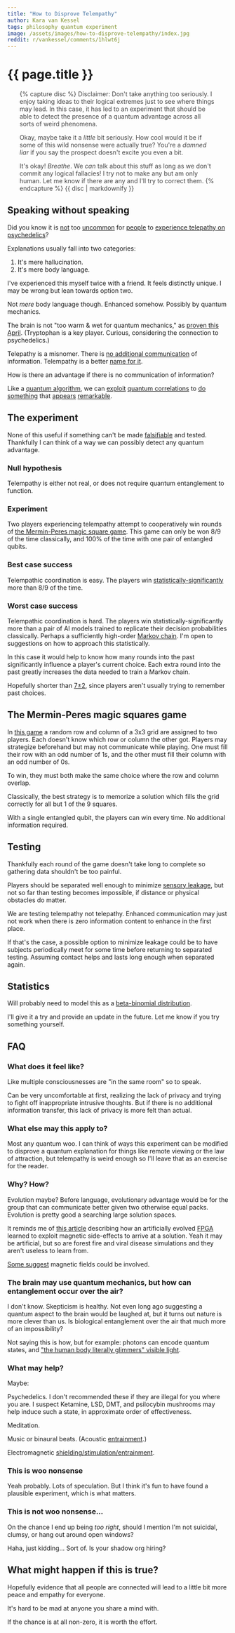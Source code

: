 ```yaml
---
title: "How to Disprove Telempathy"
author: Kara van Kessel
tags: philosophy quantum experiment
image: /assets/images/how-to-disprove-telempathy/index.jpg
reddit: r/vankessel/comments/1hlwt6j
---
```


# {{ page.title }}

<div style="color: #444444; padding-left: 2em; padding-right: 2em; padding-up: 2em; padding-down: 2em;">
{% capture disc %}
Disclaimer: Don't take anything too seriously. I enjoy taking ideas to their logical extremes just to see where things may lead. In this case, it has led to an experiment that should be able to detect the presence of a quantum advantage across all sorts of weird phenomena.

Okay, maybe take it a _little_ bit seriously. How cool would it be if some of this wild nonsense were actually true? You're a _damned liar_ if you say the prospect doesn't excite you even a bit.

It's okay! _Breathe_. We _can_ talk about this stuff as long as we don't commit any logical fallacies! I try not to make any but am only human. Let me know if there are any and I'll try to correct them.
{% endcapture %}
{{ disc | markdownify }}
</div>

## Speaking without speaking

Did you know it is [not](https://old.reddit.com/r/Psychonaut/comments/5qx3cw/connected_as_one_with_hours_of_telepathy/) too [uncommon](https://old.reddit.com/r/Psychonaut/comments/86w79u/i_think_my_girlfriend_and_i_are_beginning_to/dw8ecnz/) for [people](https://old.reddit.com/r/Psychonaut/comments/apfdkn/do_you_guys_believe_in_telepathy_using_lsd/eg83yvb/) to [experience telepathy on psychedelics](https://www.semanticscholar.org/paper/Psychedelic-Telepathy%3A-An-Interview-Study-Johnstad/d9475810ce25186dab52830b7735f5a905a80dc1)?

Explanations usually fall into two categories:

1. It's mere hallucination.
2. It's mere body language.

I've experienced this myself twice with a friend. It feels distinctly unique. I may be wrong but lean towards option two.

Not _mere_ body language though. Enhanced somehow. Possibly by quantum mechanics.

The brain is not "too warm & wet for quantum mechanics," as [proven this April](https://pubs.acs.org/doi/10.1021/acs.jpcb.3c07936). (Tryptophan is a key player. Curious, considering the connection to psychedelics.)

Telepathy is a misnomer. There is [no additional communication](https://en.wikipedia.org/wiki/No-communication_theorem) of information. Telempathy is a better [name for it](https://en.wikipedia.org/wiki/Quantum_pseudo-telepathy).

How is there an advantage if there is no communication of information?

Like a [quantum algorithm](https://en.wikipedia.org/wiki/Quantum_algorithm), we can [exploit](https://en.wikipedia.org/wiki/Bell%27s_theorem) [quantum correlations](https://en.wikipedia.org/wiki/Quantum_correlation) to [do something](https://en.wikipedia.org/wiki/BQP) that [appears](https://en.wikipedia.org/wiki/Shor%27s_algorithm) [remarkable](https://en.wikipedia.org/wiki/Grover%27s_algorithm).

## The experiment

None of this useful if something can't be made [falsifiable](https://en.wikipedia.org/wiki/Falsifiability) and tested. Thankfully I can think of a way we can possibly detect any quantum advantage.

### Null hypothesis

Telempathy is either not real, or does not require quantum entanglement to function.

### Experiment

Two players experiencing telempathy attempt to cooperatively win rounds of [the Mermin-Peres magic square game](https://en.wikipedia.org/wiki/Quantum_pseudo-telepathy#The_magic_square_game). This game can only be won 8/9 of the time classically, and 100% of the time with one pair of entangled qubits.

### Best case success

Telempathic coordination is easy. The players win [statistically-significantly](https://en.wikipedia.org/wiki/Statistical_significance) more than 8/9 of the time.

### Worst case success

Telempathic coordination is hard. The players win statistically-significantly more than a pair of AI models trained to replicate their decision probabilities classically. Perhaps a sufficiently high-order [Markov chain](https://en.wikipedia.org/wiki/Markov_chain). I'm open to suggestions on how to approach this statistically.

In this case it would help to know how many rounds into the past significantly influence a player's current choice. Each extra round into the past greatly increases the data needed to train a Markov chain.

Hopefully shorter than [7±2](https://en.wikipedia.org/wiki/The_Magical_Number_Seven%2C_Plus_or_Minus_Two#Other_cognitive_numeric_limits), since players aren't usually trying to remember past choices.

## The Mermin-Peres magic squares game

In [this game](https://en.wikipedia.org/wiki/Quantum_pseudo-telepathy#The_magic_square_game) a random row and column of a 3x3 grid are assigned to two players. Each doesn't know which row or column the other got. Players may strategize beforehand but may not communicate while playing. One must fill their row with an odd number of 1s, and the other must fill their column with an odd number of 0s.

To win, they must both make the same choice where the row and column overlap.

Classically, the best strategy is to memorize a solution which fills the grid correctly for all but 1 of the 9 squares.

With a single entangled qubit, the players can win every time. No additional information required.

## Testing

Thankfully each round of the game doesn't take long to complete so gathering data shouldn't be too painful.

Players should be separated well enough to minimize [sensory leakage](https://en.wikipedia.org/wiki/Sensory_leakage), but not so far than testing becomes impossible, if distance or physical obstacles do matter.

We are testing telempathy not telepathy. Enhanced communication may just not work when there is zero information content to enhance in the first place.

If that's the case, a possible option to minimize leakage could be to have subjects periodically meet for some time before returning to separated testing. Assuming contact helps and lasts long enough when separated again.

## Statistics

Will probably need to model this as a [beta-binomial distribution](https://en.wikipedia.org/wiki/Beta-binomial_distribution).

I'll give it a try and provide an update in the future. Let me know if you try something yourself.

## FAQ

### What does it feel like?

Like multiple consciousnesses are "in the same room" so to speak.

Can be very uncomfortable at first, realizing the lack of privacy and trying to fight off inappropriate intrusive thoughts. But if there is no additional information transfer, this lack of privacy is more felt than actual.

### What else may this apply to?

Most any quantum woo. I can think of ways this experiment can be modified to disprove a quantum explanation for things like remote viewing or the law of attraction, but telempathy is weird enough so I'll leave that as an exercise for the reader.

### Why? How?

Evolution maybe? Before language, evolutionary advantage would be for the group that can communicate better given two otherwise equal packs. Evolution is pretty good a searching large solution spaces.

It reminds me of [this article](https://www.damninteresting.com/on-the-origin-of-circuits/) describing how an artificially evolved [FPGA](https://en.wikipedia.org/wiki/Field-programmable_gate_array) learned to exploit magnetic side-effects to arrive at a solution. Yeah it may be artificial, but so are forest fire and viral disease simulations and they aren't useless to learn from.

[Some suggest](https://www.researchgate.net/publication/265935637_The_Electromagnetic_Induction_of_Mystical_and_Altered_States_within_the_Laboratory) magnetic fields could be involved.

### The brain may use quantum mechanics, but how can entanglement occur over the air?

I don't know. Skepticism is healthy. Not even long ago suggesting a quantum aspect to the brain would be laughed at, but it turns out nature is more clever than us. Is biological entanglement over the air that much more of an impossibility?

Not saying this is how, but for example: photons can encode quantum states, and ["the human body literally glimmers" visible light](https://journals.plos.org/plosone/article/file?id=10.1371/journal.pone.0006256&type=printable).

### What may help?

Maybe:

Psychedelics. I don't recommended these if they are illegal for you where you are. I suspect Ketamine, LSD, DMT, and psilocybin mushrooms may help induce such a state, in approximate order of effectiveness.

Meditation.

Music or binaural beats. (Acoustic [entrainment](https://en.wikipedia.org/wiki/Entrainment).)

Electromagnetic [shielding/stimulation/entrainment](https://www.researchgate.net/publication/265935637_The_Electromagnetic_Induction_of_Mystical_and_Altered_States_within_the_Laboratory).

### This is woo nonsense

Yeah probably. Lots of speculation. But I think it's fun to have found a plausible experiment, which is what matters.

### This is not woo nonsense...

On the chance I end up being _too right_, should I mention I'm not suicidal, clumsy, or hang out around open windows?

Haha, just kidding... Sort of. Is your shadow org hiring?

## What might happen if this is true?

Hopefully evidence that all people are connected will lead to a little bit more peace and empathy for everyone.

It's hard to be mad at anyone you share a mind with.

If the chance is at all non-zero, it is worth the effort.
